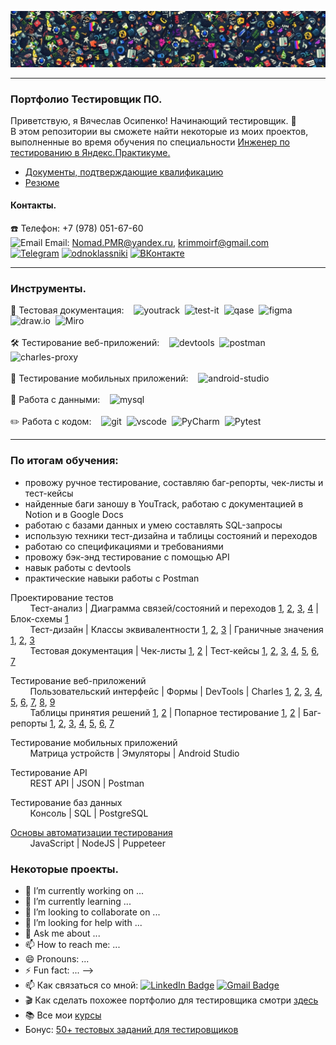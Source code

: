 ![Header](https://github.com/NomadPMR/QA-portfolio/blob/main/assets/123.jpg)

---
### Портфолио Тестировщик ПО.
Приветствую, я Вячеслав Осипенко! Начинающий тестировщик. 👋 <br>
В этом репозитории вы сможете найти некоторые из моих проектов, выполненные во время обучения по специальности [Инженер по тестированию в Яндекс.Практикуме.](https://practicum.yandex.ru/qa-engineer-plus/)
- [Документы, подтверждающие квалификацию](https://github.com/NomadPMR/QA-portfolio/blob/main/docs/Сertificate%20Osipenko.pdf)
- [Резюме](https://hh.ru/applicant/resumes/view?resume=b13bbe9aff09e7927c0039ed1f776d66786f54) 
#### Контакты.
☎️ Телефон: +7 (978) 051-67-60 <br>
<img src="https://github.com/user-attachments/assets/257b84cc-dd16-4c9b-bd86-adc032a9220d" title="Email" alt="Email" width="20" height="20"/> 
Email: Nomad.PMR@yandex.ru, krimmoirf@gmail.com <br>
[![Telegram](https://img.shields.io/badge/Telegram-000000?style=for-the-badge&logo=telegram&logoColor=27A0D9)](https://t.me/nomadpmr)
[![odnoklassniki](https://img.shields.io/badge/odnoklassniki-000000?style=for-the-badge&logo=odnoklassniki&logoColor=EE8208)](https://ok.ru/profile/519966843070)
[![ВКонтакте](https://img.shields.io/badge/ВКонтакте-000000?style=for-the-badge&logo=vk&logoColor=0077FF)](https://vk.com/id864701546)

---
### Инструменты.

<div>
  📁 Тестовая документация: &nbsp;&nbsp;
  <img src="https://upload.wikimedia.org/wikipedia/commons/thumb/8/8d/YouTrack_Icon.svg/1024px-YouTrack_Icon.svg.png?20200803082248" title="youtrack" alt="youtrack" width="30" height="30"/>&nbsp
  <img src="https://docs.testit.software/images/testit_logo_icon_blue.png" title="test-it" alt="test-it" width="30" height="30"/>&nbsp
  <img src="https://luna1.co/eb0187.png" title="qase" alt="qase" width="30" height="30"/>&nbsp
  <img src="https://cdn.jsdelivr.net/gh/devicons/devicon/icons/figma/figma-original.svg" title="figma" alt="figma" width="30" height="30"/>&nbsp
  <img src="https://upload.wikimedia.org/wikipedia/commons/thumb/3/3e/Diagrams.net_Logo.svg/512px-Diagrams.net_Logo.svg.png" title="draw.io" alt="draw.io" width="30" height="30"/>&nbsp
  <img src="https://freedomlab.io/wp-content/uploads/2021/12/miro-squarelogo-1585684801003.png" title="Miro" alt="Miro" width="30" height="30"/>&nbsp
</div> <br>

<div>
  🛠 Тестирование веб-приложений: &nbsp;&nbsp;
  <img src="https://d33wubrfki0l68.cloudfront.net/38b5c953a4667366685d55db55d057c86db1fc54/a0fdc/static/acae6b24d940347661ca901ea07f47c1/chrome-dev-logo-icon.png" title="devtools" alt="devtools" width="30" height="30"/>&nbsp
  <img src="https://seeklogo.com/images/P/postman-logo-0087CA0D15-seeklogo.com.png" title="postman" alt="postman" width="30" height="30"/>&nbsp
  <img src="https://cdn.icon-icons.com/icons2/3053/PNG/512/charles_proxy_macos_bigsur_icon_190302.png" title="charles-proxy" alt="charles-proxy" width="30" height="30"/>&nbsp
</div> <br>

<div>
  📱 Тестирование мобильных приложений: &nbsp;&nbsp;
  <img src="https://cdn.jsdelivr.net/gh/devicons/devicon/icons/androidstudio/androidstudio-original.svg" title="android-studio" alt="android-studio" width="30" height="30"/>&nbsp
</div> <br>

<div>
  💾 Работа с данными: &nbsp;&nbsp;
  <img src="https://cdn.jsdelivr.net/gh/devicons/devicon/icons/mysql/mysql-original.svg" title="mysql" alt="mysql" width="30" height="30"/>&nbsp
</div> <br>

<div>
  ✏️ Работа с кодом: &nbsp;&nbsp;
  <img src="https://cdn.jsdelivr.net/gh/devicons/devicon/icons/git/git-original.svg" title="git" alt="git" width="30" height="30"/>&nbsp
  <img src="https://cdn.jsdelivr.net/gh/devicons/devicon/icons/vscode/vscode-original.svg" title="vscode" alt="vscode" width="25" height="30"/>&nbsp
  <img src="https://upload.wikimedia.org/wikipedia/commons/1/1d/PyCharm_Icon.svg" title="PyCharm" alt="PyCharm" width="30" height="30"/>&nbsp
  <img src="https://upload.wikimedia.org/wikipedia/commons/b/ba/Pytest_logo.svg" title="Pytest" alt="Pytest" width="35" height="35"/>&nbsp
</div> 

---

### По итогам обучения: 
- провожу ручное тестирование, составляю баг-репорты, чек-листы и тест-кейсы
- найденные баги заношу в YouTrack, работаю с документацией в Notion и в Google Docs
- работаю с базами данных и умею составлять SQL-запросы
- использую техники тест-дизайна и таблицы состояний и переходов
- работаю со спецификациями и требованиями
- провожу бэк-энд тестирование с помощью API
- навык работы с devtools
- практические навыки работы с Postman

Проектирование тестов<br>
&nbsp;&nbsp;&nbsp;&nbsp;&nbsp;&nbsp;&nbsp;&nbsp;Тест-анализ | Диаграмма связей/состояний и переходов [1](https://drive.google.com/file/d/1z8z7kxS1GuRNy334RJhoGrrrGHG1MByg/view?usp=sharing), [2](https://drive.google.com/file/d/1pPnXJVebpkmoB3N4oaUlyNGHfCjklFdT/view?usp=sharing), [3](https://drive.google.com/file/d/1IaiMe8e7U9LU0CYI-CkIjJTe8dX_IYM3/view?usp=drive_link), [4](https://drive.google.com/file/d/1ZyUJ0kVkhwabwEfRXna7H0BwQ-rC3dmV/view?usp=sharing) | Блок-схемы [1](https://drive.google.com/file/d/1poytUNvHUimcVpnuABKJGI1lqbad0iMC/view?usp=drive_link) <br>
&nbsp;&nbsp;&nbsp;&nbsp;&nbsp;&nbsp;&nbsp;&nbsp;Тест-дизайн | Классы эквивалентности [1](https://docs.google.com/spreadsheets/d/1f4qf9j7325Bj4g8M66L7H1EHzh6FJcmfimICge-aV44/edit?usp=sharing), [2](https://docs.google.com/spreadsheets/d/1mmU-mt3QSpI8nwWsM_89XlouazsshEZiH9PoTxAstjE/edit?usp=sharing), [3](https://docs.google.com/spreadsheets/d/1mmU-mt3QSpI8nwWsM_89XlouazsshEZiH9PoTxAstjE/edit?usp=sharing) | Граничные значения [1](https://docs.google.com/spreadsheets/d/1f4qf9j7325Bj4g8M66L7H1EHzh6FJcmfimICge-aV44/edit?usp=sharing), [2](https://docs.google.com/spreadsheets/d/1mmU-mt3QSpI8nwWsM_89XlouazsshEZiH9PoTxAstjE/edit?usp=sharing), [3](https://docs.google.com/spreadsheets/d/1mmU-mt3QSpI8nwWsM_89XlouazsshEZiH9PoTxAstjE/edit?usp=sharing)<br>
&nbsp;&nbsp;&nbsp;&nbsp;&nbsp;&nbsp;&nbsp;&nbsp;Тестовая документация | Чек-листы [1](https://docs.google.com/spreadsheets/d/1f4qf9j7325Bj4g8M66L7H1EHzh6FJcmfimICge-aV44/edit?gid=635947971#gid=635947971), [2](https://docs.google.com/spreadsheets/d/1XBxbQHb96bYcp9C8N6FT_7oV-XS9cE3-tPd4DuG0_lQ/edit?gid=1626667734#gid=1626667734) | Тест-кейсы [1](https://app.qase.io/project/P7), [2](https://app.qase.io/project/P7B), [3](https://tms.devexplab.ru/projects/drivers-license/testruns/8), [4](https://tms.devexplab.ru/projects/slava4/testcases), [5](https://tms.devexplab.ru/projects/drivers-license/testruns/5), [6](https://tms.devexplab.ru/projects/chilly-onions-switch/testcases), [7](https://tms.devexplab.ru/projects/shy-cougars-care/testcases)  

Тестирование веб-приложений<br>
&nbsp;&nbsp;&nbsp;&nbsp;&nbsp;&nbsp;&nbsp;&nbsp;Пользовательский интерфейс | Формы | DevTools | Charles [1](https://drive.google.com/file/d/1ay3cdOQXwfzTWyCwvFMb4keCtCvVd8Zn/view?usp=sharing), [2](https://drive.google.com/file/d/1iqisEoWZbKzZgbwh38Qukx-_GvB0fQVU/view?usp=sharing), [3](https://drive.google.com/file/d/1Hj1KaUZUTybEdz_7VDHJwzedxXq_zBSb/view?usp=sharing), [4](https://drive.google.com/file/d/1bdjdvc0-sZnzkCOFj-Ig_sV9HD9XFAIp/view?usp=sharing), [5](https://drive.google.com/file/d/1YJ5t_hq4yfsI1TUH45ijJhlUGhNF16Yy/view?usp=sharing), [6](https://drive.google.com/file/d/1ERjpVHaKKIXhlzjGZD8mz-1QwvUVY1Dg/view?usp=sharing), [7](https://drive.google.com/file/d/1DXNT4GeDwrTYHRBLZFduB43ssMZSPs6-/view?usp=sharing), [8](https://drive.google.com/file/d/11iY7XIm2NsR0JGTTyyiEh5bn58UPBGga/view?usp=sharing), [9](https://drive.google.com/file/d/1DyvnQGFQTuxvvzNE9YnutWyZODwC8R_o/view?usp=sharing) <br>
&nbsp;&nbsp;&nbsp;&nbsp;&nbsp;&nbsp;&nbsp;&nbsp;Таблицы принятия решений [1](https://docs.google.com/spreadsheets/d/1f4qf9j7325Bj4g8M66L7H1EHzh6FJcmfimICge-aV44/edit?gid=1869026872#gid=1869026872), [2](https://docs.google.com/spreadsheets/d/1XBxbQHb96bYcp9C8N6FT_7oV-XS9cE3-tPd4DuG0_lQ/edit?gid=436587480#gid=436587480) | Попарное тестирование [1](https://docs.google.com/spreadsheets/d/1XBxbQHb96bYcp9C8N6FT_7oV-XS9cE3-tPd4DuG0_lQ/edit?usp=sharing), [2](https://docs.google.com/spreadsheets/d/1XBxbQHb96bYcp9C8N6FT_7oV-XS9cE3-tPd4DuG0_lQ/edit?gid=269123900#gid=269123900) | Баг-репорты [1](https://nomad.youtrack.cloud/projects/f3f07a1a-b728-4344-b5ee-d4d6e2f9041b), [2](https://nomad.youtrack.cloud/projects/5dd5c314-1efd-4de1-af91-539fd36f8baa), [3](https://nomad.youtrack.cloud/projects/7a4df655-db15-41c1-bc4e-8fa491bff36e), [4](https://nomad.youtrack.cloud/projects/0-9), [5](https://nomad.youtrack.cloud/projects/0-4), [6](https://nomad.youtrack.cloud/projects/0-13), [7](https://nomad.youtrack.cloud/projects/0-14)

Тестирование мобильных приложений<br>
&nbsp;&nbsp;&nbsp;&nbsp;&nbsp;&nbsp;&nbsp;&nbsp;Матрица устройств | Эмуляторы | Android Studio

Тестирование API<br>
&nbsp;&nbsp;&nbsp;&nbsp;&nbsp;&nbsp;&nbsp;&nbsp;REST API | JSON | Postman

Тестирование баз данных<br>
&nbsp;&nbsp;&nbsp;&nbsp;&nbsp;&nbsp;&nbsp;&nbsp;Консоль | SQL | PostgreSQL

[Основы автоматизации тестирования](#test-automation)<br>
&nbsp;&nbsp;&nbsp;&nbsp;&nbsp;&nbsp;&nbsp;&nbsp;JavaScript | NodeJS | Puppeteer


### Некоторые проекты.




- 🔭 I’m currently working on ...
- 🌱 I’m currently learning ...
- 👯 I’m looking to collaborate on ...
- 🤔 I’m looking for help with ...
- 💬 Ask me about ...
- 📫 How to reach me: ...
- 😄 Pronouns: ...
- ⚡ Fun fact: ...
-->
- 📫 Как связаться со мной: [![LinkedIn Badge](https://img.shields.io/badge/-@artsiomrusau-blue?style=flat&logo=LinkedIn&logoColor=white)](https://www.linkedin.com/in/artsiomrusau/) [![Gmail Badge](https://img.shields.io/badge/-Gmail-red?style=flat&logo=Gmail&logoColor=white)](mailto:qa.rusau@gmail.com)
- 🎬 Как сделать похожее портфолио для тестировщика смотри [здесь](https://www.youtube.com/watch?v=ORSti2aYnEE)
- 📚 Все мои [курсы](https://rusau.net/courses)
- Бонус: [50+ тестовых заданий для тестировщиков](https://github.com/artichokeee/test-assignments)
